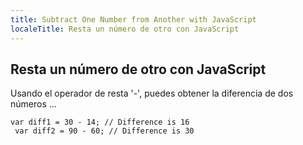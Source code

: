 ```yaml
---
title: Subtract One Number from Another with JavaScript
localeTitle: Resta un número de otro con JavaScript
---
```

## Resta un número de otro con JavaScript

Usando el operador de resta '-', puedes obtener la diferencia de dos números ...
```
var diff1 = 30 - 14; // Difference is 16 
 var diff2 = 90 - 60; // Difference is 30 

```